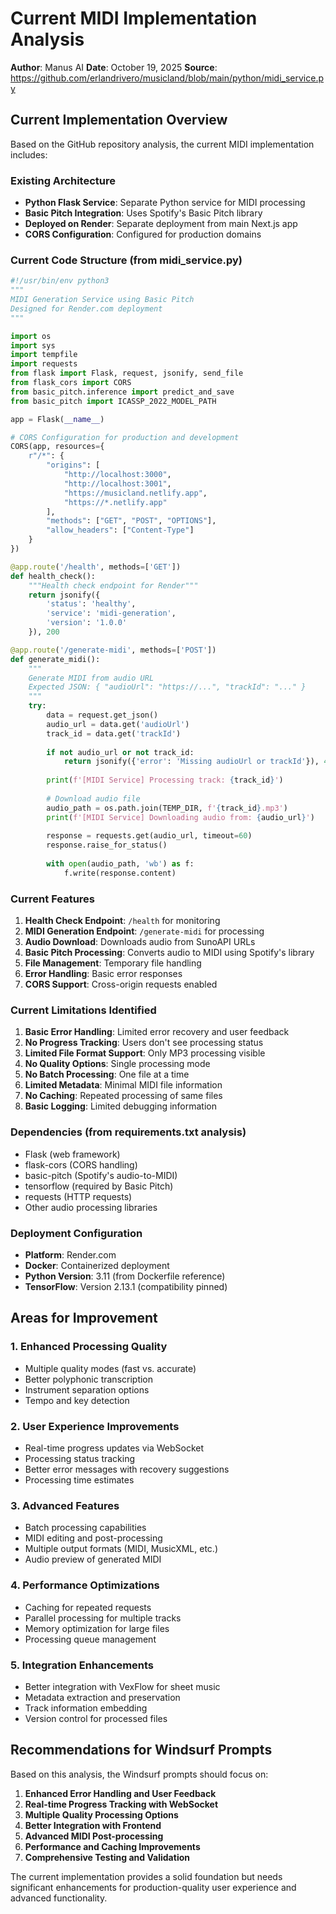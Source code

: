 # Current MIDI Implementation Analysis

**Author**: Manus AI
**Date**: October 19, 2025
**Source**: https://github.com/erlandrivero/musicland/blob/main/python/midi_service.py

## Current Implementation Overview

Based on the GitHub repository analysis, the current MIDI implementation includes:

### Existing Architecture
- **Python Flask Service**: Separate Python service for MIDI processing
- **Basic Pitch Integration**: Uses Spotify's Basic Pitch library
- **Deployed on Render**: Separate deployment from main Next.js app
- **CORS Configuration**: Configured for production domains

### Current Code Structure (from midi_service.py)
```python
#!/usr/bin/env python3
"""
MIDI Generation Service using Basic Pitch
Designed for Render.com deployment
"""

import os
import sys
import tempfile
import requests
from flask import Flask, request, jsonify, send_file
from flask_cors import CORS
from basic_pitch.inference import predict_and_save
from basic_pitch import ICASSP_2022_MODEL_PATH

app = Flask(__name__)

# CORS Configuration for production and development
CORS(app, resources={
    r"/*": {
        "origins": [
            "http://localhost:3000",
            "http://localhost:3001", 
            "https://musicland.netlify.app",
            "https://*.netlify.app"
        ],
        "methods": ["GET", "POST", "OPTIONS"],
        "allow_headers": ["Content-Type"]
    }
})

@app.route('/health', methods=['GET'])
def health_check():
    """Health check endpoint for Render"""
    return jsonify({
        'status': 'healthy',
        'service': 'midi-generation',
        'version': '1.0.0'
    }), 200

@app.route('/generate-midi', methods=['POST'])
def generate_midi():
    """
    Generate MIDI from audio URL
    Expected JSON: { "audioUrl": "https://...", "trackId": "..." }
    """
    try:
        data = request.get_json()
        audio_url = data.get('audioUrl')
        track_id = data.get('trackId')
        
        if not audio_url or not track_id:
            return jsonify({'error': 'Missing audioUrl or trackId'}), 400
            
        print(f'[MIDI Service] Processing track: {track_id}')
        
        # Download audio file
        audio_path = os.path.join(TEMP_DIR, f'{track_id}.mp3')
        print(f'[MIDI Service] Downloading audio from: {audio_url}')
        
        response = requests.get(audio_url, timeout=60)
        response.raise_for_status()
        
        with open(audio_path, 'wb') as f:
            f.write(response.content)
```

### Current Features
1. **Health Check Endpoint**: `/health` for monitoring
2. **MIDI Generation Endpoint**: `/generate-midi` for processing
3. **Audio Download**: Downloads audio from SunoAPI URLs
4. **Basic Pitch Processing**: Converts audio to MIDI using Spotify's library
5. **File Management**: Temporary file handling
6. **Error Handling**: Basic error responses
7. **CORS Support**: Cross-origin requests enabled

### Current Limitations Identified
1. **Basic Error Handling**: Limited error recovery and user feedback
2. **No Progress Tracking**: Users don't see processing status
3. **Limited File Format Support**: Only MP3 processing visible
4. **No Quality Options**: Single processing mode
5. **No Batch Processing**: One file at a time
6. **Limited Metadata**: Minimal MIDI file information
7. **No Caching**: Repeated processing of same files
8. **Basic Logging**: Limited debugging information

### Dependencies (from requirements.txt analysis)
- Flask (web framework)
- flask-cors (CORS handling)
- basic-pitch (Spotify's audio-to-MIDI)
- tensorflow (required by Basic Pitch)
- requests (HTTP requests)
- Other audio processing libraries

### Deployment Configuration
- **Platform**: Render.com
- **Docker**: Containerized deployment
- **Python Version**: 3.11 (from Dockerfile reference)
- **TensorFlow**: Version 2.13.1 (compatibility pinned)

## Areas for Improvement

### 1. Enhanced Processing Quality
- Multiple quality modes (fast vs. accurate)
- Better polyphonic transcription
- Instrument separation options
- Tempo and key detection

### 2. User Experience Improvements
- Real-time progress updates via WebSocket
- Processing status tracking
- Better error messages with recovery suggestions
- Processing time estimates

### 3. Advanced Features
- Batch processing capabilities
- MIDI editing and post-processing
- Multiple output formats (MIDI, MusicXML, etc.)
- Audio preview of generated MIDI

### 4. Performance Optimizations
- Caching for repeated requests
- Parallel processing for multiple tracks
- Memory optimization for large files
- Processing queue management

### 5. Integration Enhancements
- Better integration with VexFlow for sheet music
- Metadata extraction and preservation
- Track information embedding
- Version control for processed files

## Recommendations for Windsurf Prompts

Based on this analysis, the Windsurf prompts should focus on:

1. **Enhanced Error Handling and User Feedback**
2. **Real-time Progress Tracking with WebSocket**
3. **Multiple Quality Processing Options**
4. **Better Integration with Frontend**
5. **Advanced MIDI Post-processing**
6. **Performance and Caching Improvements**
7. **Comprehensive Testing and Validation**

The current implementation provides a solid foundation but needs significant enhancements for production-quality user experience and advanced functionality.
